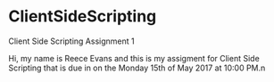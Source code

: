 # ClientSideScripting
Client Side Scripting Assignment 1

Hi, my name is Reece Evans and this is my assigment for Client Side Scripting that is due in on the Monday 15th of May 2017 at 10:00 PM.n 
